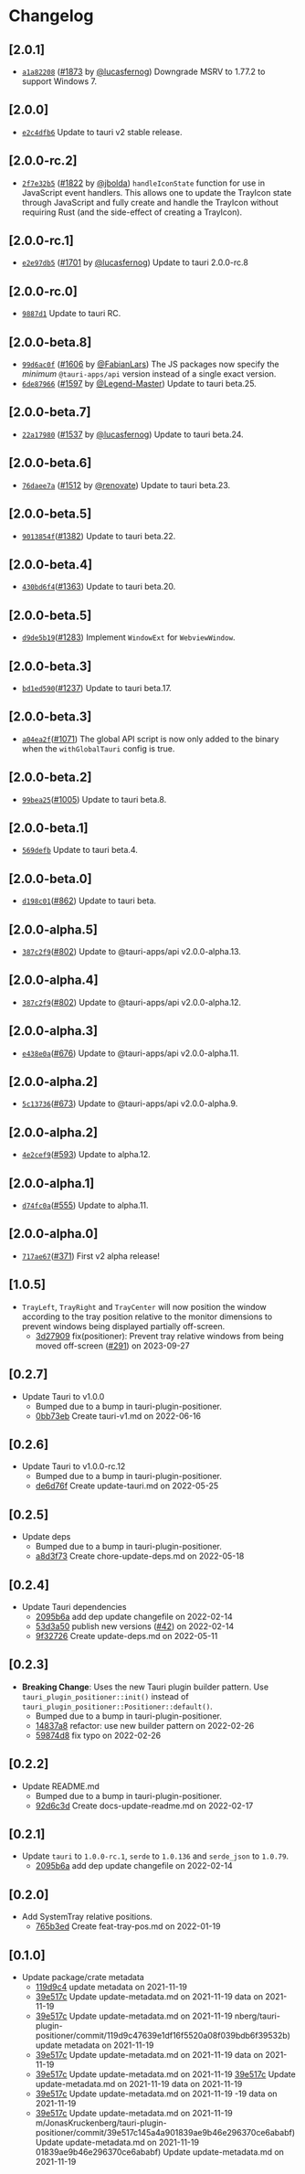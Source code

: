 # Changelog

## \[2.0.1]

-   [`a1a82208`](https://github.com/tauri-apps/plugins-workspace/commit/a1a82208ed4ab87f83310be0dc95428aec9ab241)
    ([#1873](https://github.com/tauri-apps/plugins-workspace/pull/1873) by
    [@lucasfernog](https://github.com/tauri-apps/plugins-workspace/../../lucasfernog))
    Downgrade MSRV to 1.77.2 to support Windows 7.

## \[2.0.0]

-   [`e2c4dfb6`](https://github.com/tauri-apps/plugins-workspace/commit/e2c4dfb6af43e5dd8d9ceba232c315f5febd55c1)
    Update to tauri v2 stable release.

## \[2.0.0-rc.2]

-   [`2f7e32b5`](https://github.com/tauri-apps/plugins-workspace/commit/2f7e32b5e07454d6c0cf3ab03f8af8da74c4a8a7)
    ([#1822](https://github.com/tauri-apps/plugins-workspace/pull/1822) by
    [@jbolda](https://github.com/tauri-apps/plugins-workspace/../../jbolda))
    `handleIconState` function for use in JavaScript event handlers. This allows
    one to update the TrayIcon state through JavaScript and fully create and
    handle the TrayIcon without requiring Rust (and the side-effect of creating
    a TrayIcon).

## \[2.0.0-rc.1]

-   [`e2e97db5`](https://github.com/tauri-apps/plugins-workspace/commit/e2e97db51983267f5be84d4f6f0278d58834d1f5)
    ([#1701](https://github.com/tauri-apps/plugins-workspace/pull/1701) by
    [@lucasfernog](https://github.com/tauri-apps/plugins-workspace/../../lucasfernog))
    Update to tauri 2.0.0-rc.8

## \[2.0.0-rc.0]

-   [`9887d1`](https://github.com/tauri-apps/plugins-workspace/commit/9887d14bd0e971c4c0f5c1188fc4005d3fc2e29e)
    Update to tauri RC.

## \[2.0.0-beta.8]

-   [`99d6ac0f`](https://github.com/tauri-apps/plugins-workspace/commit/99d6ac0f9506a6a4a1aa59c728157190a7441af6)
    ([#1606](https://github.com/tauri-apps/plugins-workspace/pull/1606) by
    [@FabianLars](https://github.com/tauri-apps/plugins-workspace/../../FabianLars))
    The JS packages now specify the _minimum_ `@tauri-apps/api` version instead
    of a single exact version.
-   [`6de87966`](https://github.com/tauri-apps/plugins-workspace/commit/6de87966ecc00ad9d91c25be452f1f46bd2b7e1f)
    ([#1597](https://github.com/tauri-apps/plugins-workspace/pull/1597) by
    [@Legend-Master](https://github.com/tauri-apps/plugins-workspace/../../Legend-Master))
    Update to tauri beta.25.

## \[2.0.0-beta.7]

-   [`22a17980`](https://github.com/tauri-apps/plugins-workspace/commit/22a17980ff4f6f8c40adb1b8f4ffc6dae2fe7e30)
    ([#1537](https://github.com/tauri-apps/plugins-workspace/pull/1537) by
    [@lucasfernog](https://github.com/tauri-apps/plugins-workspace/../../lucasfernog))
    Update to tauri beta.24.

## \[2.0.0-beta.6]

-   [`76daee7a`](https://github.com/tauri-apps/plugins-workspace/commit/76daee7aafece34de3092c86e531cf9eb1138989)
    ([#1512](https://github.com/tauri-apps/plugins-workspace/pull/1512) by
    [@renovate](https://github.com/tauri-apps/plugins-workspace/../../renovate))
    Update to tauri beta.23.

## \[2.0.0-beta.5]

-   [`9013854f`](https://github.com/tauri-apps/plugins-workspace/commit/9013854f42a49a230b9dbb9d02774765528a923f)([#1382](https://github.com/tauri-apps/plugins-workspace/pull/1382))
    Update to tauri beta.22.

## \[2.0.0-beta.4]

-   [`430bd6f4`](https://github.com/tauri-apps/plugins-workspace/commit/430bd6f4f379bee5d232ae6b098ae131db7f178a)([#1363](https://github.com/tauri-apps/plugins-workspace/pull/1363))
    Update to tauri beta.20.

## \[2.0.0-beta.5]

-   [`d9de5b19`](https://github.com/tauri-apps/plugins-workspace/commit/d9de5b19d1e950c06f0915ae92a862acb266d108)([#1283](https://github.com/tauri-apps/plugins-workspace/pull/1283))
    Implement `WindowExt` for `WebviewWindow`.

## \[2.0.0-beta.3]

-   [`bd1ed590`](https://github.com/tauri-apps/plugins-workspace/commit/bd1ed5903ffcce5500310dac1e59e8c67674ef1e)([#1237](https://github.com/tauri-apps/plugins-workspace/pull/1237))
    Update to tauri beta.17.

## \[2.0.0-beta.3]

-   [`a04ea2f`](https://github.com/tauri-apps/plugins-workspace/commit/a04ea2f38294d5a3987578283badc8eec87a7752)([#1071](https://github.com/tauri-apps/plugins-workspace/pull/1071))
    The global API script is now only added to the binary when the
    `withGlobalTauri` config is true.

## \[2.0.0-beta.2]

-   [`99bea25`](https://github.com/tauri-apps/plugins-workspace/commit/99bea2559c2c0648c2519c50a18cd124dacef57b)([#1005](https://github.com/tauri-apps/plugins-workspace/pull/1005))
    Update to tauri beta.8.

## \[2.0.0-beta.1]

-   [`569defb`](https://github.com/tauri-apps/plugins-workspace/commit/569defbe9492e38938554bb7bdc1be9151456d21)
    Update to tauri beta.4.

## \[2.0.0-beta.0]

-   [`d198c01`](https://github.com/tauri-apps/plugins-workspace/commit/d198c014863ee260cb0de88a14b7fc4356ef7474)([#862](https://github.com/tauri-apps/plugins-workspace/pull/862))
    Update to tauri beta.

## \[2.0.0-alpha.5]

-   [`387c2f9`](https://github.com/tauri-apps/plugins-workspace/commit/387c2f9e0ce4c75c07ffa3fd76391a25b58f5daf)([#802](https://github.com/tauri-apps/plugins-workspace/pull/802))
    Update to @tauri-apps/api v2.0.0-alpha.13.

## \[2.0.0-alpha.4]

-   [`387c2f9`](https://github.com/tauri-apps/plugins-workspace/commit/387c2f9e0ce4c75c07ffa3fd76391a25b58f5daf)([#802](https://github.com/tauri-apps/plugins-workspace/pull/802))
    Update to @tauri-apps/api v2.0.0-alpha.12.

## \[2.0.0-alpha.3]

-   [`e438e0a`](https://github.com/tauri-apps/plugins-workspace/commit/e438e0a62d4b430a5159f05f13ecd397dd891a0d)([#676](https://github.com/tauri-apps/plugins-workspace/pull/676))
    Update to @tauri-apps/api v2.0.0-alpha.11.

## \[2.0.0-alpha.2]

-   [`5c13736`](https://github.com/tauri-apps/plugins-workspace/commit/5c137365c60790e8d4037d449e8237aa3fffdab0)([#673](https://github.com/tauri-apps/plugins-workspace/pull/673))
    Update to @tauri-apps/api v2.0.0-alpha.9.

## \[2.0.0-alpha.2]

-   [`4e2cef9`](https://github.com/tauri-apps/plugins-workspace/commit/4e2cef9b702bbbb9cf4ee17de50791cb21f1b2a4)([#593](https://github.com/tauri-apps/plugins-workspace/pull/593))
    Update to alpha.12.

## \[2.0.0-alpha.1]

-   [`d74fc0a`](https://github.com/tauri-apps/plugins-workspace/commit/d74fc0a097996e90a37be8f57d50b7d1f6ca616f)([#555](https://github.com/tauri-apps/plugins-workspace/pull/555))
    Update to alpha.11.

## \[2.0.0-alpha.0]

-   [`717ae67`](https://github.com/tauri-apps/plugins-workspace/commit/717ae670978feb4492fac1f295998b93f2b9347f)([#371](https://github.com/tauri-apps/plugins-workspace/pull/371))
    First v2 alpha release!

## \[1.0.5]

-   `TrayLeft`, `TrayRight` and `TrayCenter` will now position the window
    according to the tray position relative to the monitor dimensions to prevent
    windows being displayed partially off-screen.
    -   [3d27909](https://github.com/tauri-apps/plugins-workspace/commit/3d279094d44be78cdc5d1de3938f1414e13db6b0)
        fix(positioner): Prevent tray relative windows from being moved
        off-screen
        ([#291](https://github.com/tauri-apps/plugins-workspace/pull/291)) on
        2023-09-27

## \[0.2.7]

-   Update Tauri to v1.0.0
    -   Bumped due to a bump in tauri-plugin-positioner.
    -   [0bb73eb](https://www.github.com/JonasKruckenberg/tauri-plugin-positioner/commit/0bb73eb20dae87f730c0b5f4cc08e6689e25fdba)
        Create tauri-v1.md on 2022-06-16

## \[0.2.6]

-   Update Tauri to v1.0.0-rc.12
    -   Bumped due to a bump in tauri-plugin-positioner.
    -   [de6d76f](https://www.github.com/JonasKruckenberg/tauri-plugin-positioner/commit/de6d76f3a96a68e88a7ac434d65df4dbc82af122)
        Create update-tauri.md on 2022-05-25

## \[0.2.5]

-   Update deps
    -   Bumped due to a bump in tauri-plugin-positioner.
    -   [a8d3f73](https://www.github.com/JonasKruckenberg/tauri-plugin-positioner/commit/a8d3f73b74829ef5d53d4fb028e59d09e8946399)
        Create chore-update-deps.md on 2022-05-18

## \[0.2.4]

-   Update Tauri dependencies
    -   [2095b6a](https://www.github.com/JonasKruckenberg/tauri-plugin-positioner/commit/2095b6a4a4ab5590add099ddb2b1e8118e3496e4)
        add dep update changefile on 2022-02-14
    -   [53d3a50](https://www.github.com/JonasKruckenberg/tauri-plugin-positioner/commit/53d3a501776f16741124aa961f521b9d7798c878)
        publish new versions
        ([#42](https://www.github.com/JonasKruckenberg/tauri-plugin-positioner/pull/42))
        on 2022-02-14
    -   [9f32726](https://www.github.com/JonasKruckenberg/tauri-plugin-positioner/commit/9f32726ede38bb9b2711f738a2f9fee7f0da2d73)
        Create update-deps.md on 2022-05-11

## \[0.2.3]

-   **Breaking Change**: Uses the new Tauri plugin builder pattern. Use
    `tauri_plugin_positioner::init()` instead of
    `tauri_plugin_positioner::Positioner::default()`.
    -   Bumped due to a bump in tauri-plugin-positioner.
    -   [14837a8](https://www.github.com/JonasKruckenberg/tauri-plugin-positioner/commit/14837a8d9cecdd6014867d4ef00fb98f21b2249d)
        refactor: use new builder pattern on 2022-02-26
    -   [59874d8](https://www.github.com/JonasKruckenberg/tauri-plugin-positioner/commit/59874d827471dfb889662fadc74fec1f2243b89e)
        fix typo on 2022-02-26

## \[0.2.2]

-   Update README.md
    -   Bumped due to a bump in tauri-plugin-positioner.
    -   [92d6c3d](https://www.github.com/JonasKruckenberg/tauri-plugin-positioner/commit/92d6c3dca00a6b3562682804a649c0023831ce2b)
        Create docs-update-readme.md on 2022-02-17

## \[0.2.1]

-   Update `tauri` to `1.0.0-rc.1`, `serde` to `1.0.136` and `serde_json` to
    `1.0.79`.
    -   [2095b6a](https://www.github.com/JonasKruckenberg/tauri-plugin-positioner/commit/2095b6a4a4ab5590add099ddb2b1e8118e3496e4)
        add dep update changefile on 2022-02-14

## \[0.2.0]

-   Add SystemTray relative positions.
    -   [765b3ed](https://www.github.com/JonasKruckenberg/tauri-plugin-positioner/commit/765b3ed90056d85ae88b0852b7107ff2b84a6c3a)
        Create feat-tray-pos.md on 2022-01-19

## \[0.1.0]

-   Update package/crate metadata
    -   [119d9c4](https://www.github.com/JonasKruckenberg/tauri-plugin-positioner/commit/119d9c47639e1df16f5520a08f039bdb6f39532b)
        update metadata on 2021-11-19
    -   [39e517c](https://www.github.com/JonasKruckenberg/tauri-plugin-positioner/commit/39e517c145a4a901839ae9b46e296370ce6ababf)
        Update update-metadata.md on 2021-11-19 data on 2021-11-19
    -   [39e517c](https://www.github.com/JonasKruckenberg/tauri-plugin-positioner/commit/39e517c145a4a901839ae9b46e296370ce6ababf)
        Update update-metadata.md on 2021-11-19
        nberg/tauri-plugin-positioner/commit/119d9c47639e1df16f5520a08f039bdb6f39532b)
        update metadata on 2021-11-19
    -   [39e517c](https://www.github.com/JonasKruckenberg/tauri-plugin-positioner/commit/39e517c145a4a901839ae9b46e296370ce6ababf)
        Update update-metadata.md on 2021-11-19 data on 2021-11-19
    -   [39e517c](https://www.github.com/JonasKruckenberg/tauri-plugin-positioner/commit/39e517c145a4a901839ae9b46e296370ce6ababf)
        Update update-metadata.md on 2021-11-19
        [39e517c](https://www.github.com/JonasKruckenberg/tauri-plugin-positioner/commit/39e517c145a4a901839ae9b46e296370ce6ababf)
        Update update-metadata.md on 2021-11-19 data on 2021-11-19
    -   [39e517c](https://www.github.com/JonasKruckenberg/tauri-plugin-positioner/commit/39e517c145a4a901839ae9b46e296370ce6ababf)
        Update update-metadata.md on 2021-11-19 \-19 data on 2021-11-19
    -   [39e517c](https://www.github.com/JonasKruckenberg/tauri-plugin-positioner/commit/39e517c145a4a901839ae9b46e296370ce6ababf)
        Update update-metadata.md on 2021-11-19
        m/JonasKruckenberg/tauri-plugin-positioner/commit/39e517c145a4a901839ae9b46e296370ce6ababf)
        Update update-metadata.md on 2021-11-19 01839ae9b46e296370ce6ababf)
        Update update-metadata.md on 2021-11-19
